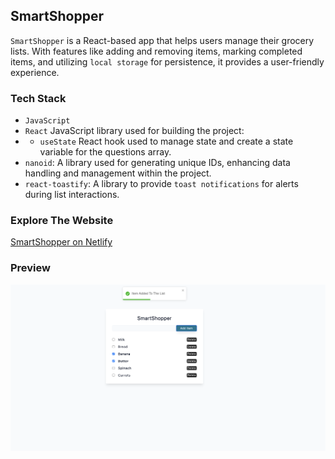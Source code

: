 ## SmartShopper

`SmartShopper` is a React-based app that helps users manage their grocery lists. With features like adding and removing items, marking completed items, and utilizing `local storage` for persistence, it provides a user-friendly experience. 

### Tech Stack
- `JavaScript`
- `React` JavaScript library used for building the project:
- - `useState` React hook used to manage state and create a state variable for the questions array.
- `nanoid`: A library used for generating unique IDs, enhancing data handling and management within the project.
- `react-toastify`: A library to provide `toast notifications` for alerts during list interactions.

### Explore The Website
[SmartShopper on Netlify](https://smart-shopper.netlify.app/)

### Preview

<img src="./public/smart-shopper.png" alt="SmartShopper React App" />                  